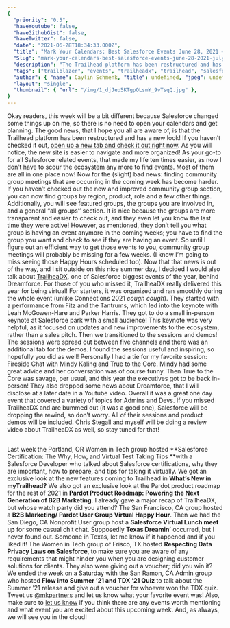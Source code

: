 ```yaml
---
{
  "priority": "0.5",
  "haveYoutube": false,
  "haveGithubGist": false,
  "haveTwitter": false,
  "date": "2021-06-28T18:34:33.000Z",
  "title": "Mark Your Calendars: Best Salesforce Events June 28, 2021 — July 2, 2021",
  "Slug": "mark-your-calendars-best-salesforce-events-june-28-2021-july-2-2021",
  "description": "The Trailhead platform has been restructured and has a new look!",
  "tags": ["trailblazer", "events", "trailheadx", "trailhead", "salesforce"],
  "author": { "name": Caylin Schmenk, "title": undefined, "jpeg": undefined },
  "layout": "single",
  "thumbnail": { "url": "/img/1_djJep5KTgpOLsmY_9vTsqQ.jpg" },
}
---
```


Okay readers, this week will be a bit different because Salesforce changed some things up on me, so there is no need to open your calendars and get planning. The good news, that I hope you all are aware of, is that the Trailhead platform has been restructured and has a new look! If you haven’t checked it out, [open up a new tab and check it out right now](https://trailhead.salesforce.com/). As you will notice, the new site is easier to navigate and more organized! As your go-to for all Salesforce related events, that made my life ten times easier, as now I don’t have to scour the ecosystem any more to find events. Most of them are all in one place now!
Now for the (slight) bad news: finding community group meetings that are occurring in the coming week has become harder. If you haven’t checked out the new and improved community group section, you can now find groups by region, product, role and a few other things. Additionally, you will see featured groups, the groups you are involved in, and a general “all groups’’ section. It is nice because the groups are more transparent and easier to check out, and they even let you know the last time they were active! However, as mentioned, they don’t tell you what group is having an event anymore in the coming weeks; you have to find the group you want and check to see if they are having an event. So until I figure out an efficient way to get those events to you, community group meetings will probably be missing for a few weeks. (I know I’m going to miss seeing those Happy Hours scheduled too).
Now that that news is out of the way, and I sit outside on this nice summer day, I decided I would also talk about [TrailheaDX](https://www.salesforce.com/trailheadx/), one of Salesforce biggest events of the year, behind Dreamforce. For those of you who missed it, TrailheaDX really delivered this year for being virtual! For starters, it was organized and ran smoothly during the whole event (unlike Connections 2021 _cough cough_). They started with a performance from Fitz and the Tantrums, which led into the keynote with Leah McGowen-Hare and Parker Harris. They got to do a small in-person keynote at Salesforce park with a small audience! This keynote was very helpful, as it focused on updates and new improvements to the ecosystem, rather than a sales pitch.
Then we transitioned to the sessions and demos! The sessions were spread out between five channels and there was an additional tab for the demos. I found the sessions useful and inspiring, so hopefully you did as well! Personally I had a tie for my favorite session: Fireside Chat with Mindy Kaling and True to the Core. Mindy had some great advice and her conversation was of course funny. Then True to the Core was savage, per usual, and this year the executives got to be back in-person! They also dropped some news about Dreamforce, that I will disclose at a later date in a Youtube video.
Overall it was a great one day event that covered a variety of topics for Admins and Devs. If you missed TrailheaDX and are bummed out (it was a good one), Salesforce will be dropping the rewind, so don’t worry. All of their sessions and product demos will be included. Chris Stegall and myself will be doing a review video about TrailheaDX as well, so stay tuned for that!

##

Last week the Portland, OR Women in Tech group hosted **Salesforce Certification: The Why, How, and Virtual Test Taking Tips **with a Salesforce Developer who talked about Salesforce certifications, why they are important, how to prepare, and tips for taking it virtually. We got an exclusive look at the new features coming to Trailhead in **What’s New in myTrailhead?** We also got an exclusive look at the Pardot product roadmap for the rest of 2021 in **Pardot Product Roadmap: Powering the Next Generation of B2B Marketing**. I already gave a major recap of TrailheaDX, but whose watch party did you attend?
The San Francisco, CA group hosted a **B2B Marketing/ Pardot User Group Virtual Happy Hour**. Then we had the San Diego, CA Nonprofit User group host a **Salesforce Virtual Lunch meet up** for some casual chit chat. Supposedly **Texas Dreamin’** occurred, but I never found out. Someone in Texas, let me know if it happened and if you liked it! The Women in Tech group of Frisco, TX hosted **Respecting Data Privacy Laws on Salesforce**, to make sure you are aware of any requirements that might hinder you when you are designing customer solutions for clients. They also were giving out a voucher; did you win it? We ended the week on a Saturday with the San Ramon, CA Admin group who hosted **Flow into Summer ’21 and TDX ’21 Quiz** to talk about the Summer ’21 release and give out a voucher for whoever won the TDX quiz. Tweet us [@mkpartners](http://www.twitter.com/mkpartners) and let us know what your favorite event was!
Also, make sure to [let us know](https://appexchange.salesforce.com/appxConsultingListingDetail?listingId=a0N30000001gF9jEAE&utm_source=mkp&utm_medium=referral&utm_campaign=logigear-mkp-tpp) if you think there are any events worth mentioning and what event you are excited about this upcoming week. And, as always, we will see you in the cloud!
